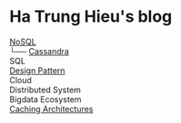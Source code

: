 # Ha Trung Hieu's blog

  [NoSQL](nosql/) \
  └── [Cassandra](nosql/cassandra) \
  SQL \
  [Design Pattern](design-pattern) \
  Cloud \
  Distributed System \
  Bigdata Ecosystem \
  [Caching Architectures](caching-architectures/)
